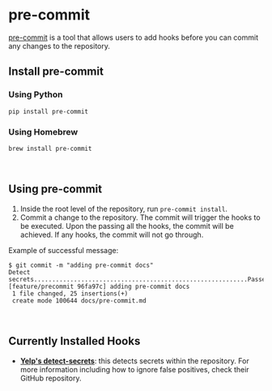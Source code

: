# pre-commit

[pre-commit](https://pre-commit.com/) is a tool that allows users to add hooks before you can commit any changes to the repository.

## Install pre-commit
### Using Python
```
pip install pre-commit
```
### Using Homebrew
```
brew install pre-commit
```
<br /> 

## Using pre-commit
1. Inside the root level of the repository, run `pre-commit install`. 
2. Commit a change to the repository. The commit will trigger the hooks to be executed. Upon the passing all the hooks, the commit will be achieved. If any hooks, the commit will not go through. 

Example of successful message:

```
$ git commit -m "adding pre-commit docs"
Detect secrets...........................................................Passed
[feature/precommit 96fa97c] adding pre-commit docs
 1 file changed, 25 insertions(+)
 create mode 100644 docs/pre-commit.md
```

<br /> 

## Currently Installed Hooks

- **[Yelp's detect-secrets](https://github.com/Yelp/detect-secrets)**: this detects secrets within the repository. For more information including how to ignore false positives, check their GitHub repository.
